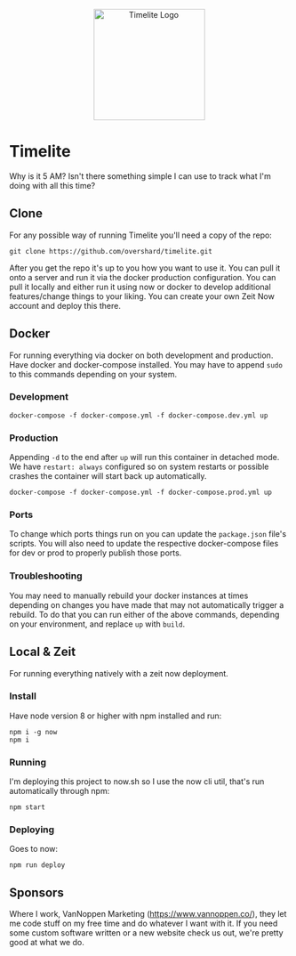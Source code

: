 <p align="center">
    <img src="https://github.com/overshard/timelite/raw/master/static/logo.png"
         width="200"
         height="200"
         alt="Timelite Logo" />
</p>

# Timelite

Why is it 5 AM? Isn't there something simple I can use to track what I'm doing with all
this time?

## Clone

For any possible way of running Timelite you'll need a copy of the repo:

    git clone https://github.com/overshard/timelite.git

After you get the repo it's up to you how you want to use it. You can pull it onto a
server and run it via the docker production configuration. You can pull it locally and
either run it using now or docker to develop additional features/change things to your
liking. You can create your own Zeit Now account and deploy this there.

## Docker

For running everything via docker on both development and production. Have docker and
docker-compose installed. You may have to append `sudo` to this commands depending on
your system.

### Development

    docker-compose -f docker-compose.yml -f docker-compose.dev.yml up

### Production

Appending `-d` to the end after `up` will run this container in detached mode. We have
`restart: always` configured so on system restarts or possible crashes the container
will start back up automatically.

    docker-compose -f docker-compose.yml -f docker-compose.prod.yml up

### Ports

To change which ports things run on you can update the `package.json` file's scripts.
You will also need to update the respective docker-compose files for dev or prod to
properly publish those ports.

### Troubleshooting

You may need to manually rebuild your docker instances at times depending on changes
you have made that may not automatically trigger a rebuild. To do that you can run
either of the above commands, depending on your environment, and replace `up` with
`build`.

## Local & Zeit

For running everything natively with a zeit now deployment.

### Install

Have node version 8 or higher with npm installed and run:

    npm i -g now
    npm i

### Running

I'm deploying this project to now.sh so I use the now cli util, that's run automatically
through npm:

    npm start

### Deploying

Goes to now:

    npm run deploy

## Sponsors

Where I work, VanNoppen Marketing (https://www.vannoppen.co/), they let me code stuff on
my free time and do whatever I want with it. If you need some custom software written or
a new website check us out, we're pretty good at what we do.
